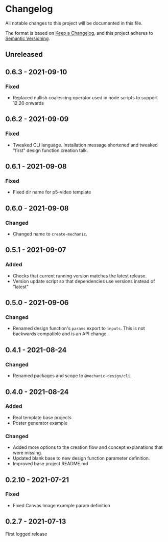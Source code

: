 # Changelog

All notable changes to this project will be documented in this file.

The format is based on [Keep a Changelog](https://keepachangelog.com/en/1.0.0/),
and this project adheres to [Semantic Versioning](https://semver.org/spec/v2.0.0.html).

## Unreleased

## 0.6.3 - 2021-09-10

### Fixed

- Replaced nullish coalescing operator used in node scripts to support 12.20 onwards

## 0.6.2 - 2021-09-09

### Fixed

- Tweaked CLI language. Installation message shortened and tweaked "first" design function creation talk.

## 0.6.1 - 2021-09-08

### Fixed

- Fixed dir name for p5-video template

## 0.6.0 - 2021-09-08

### Changed

- Changed name to `create-mechanic`.

## 0.5.1 - 2021-09-07

### Added

- Checks that current running version matches the latest release.
- Version update script so that dependencies use versions instead of "latest"

## 0.5.0 - 2021-09-06

### Changed

- Renamed design function's `params` export to `inputs`. This is not backwards compatible and is an API change.

## 0.4.1 - 2021-08-24

### Changed

- Renamed packages and scope to `@mechanic-design/cli`.

## 0.4.0 - 2021-08-24

### Added

- Real template base projects
- Poster generator example

### Changed

- Added more options to the creation flow and concept explanations that were missing.
- Updated blank base to new design function parameter definition.
- Improved base project README.md

## 0.2.10 - 2021-07-21

### Fixed

- Fixed Canvas Image example param definition

## 0.2.7 - 2021-07-13

First logged release
